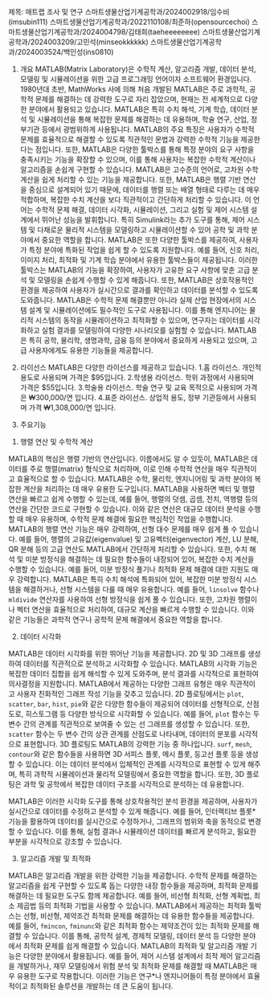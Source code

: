 제목: 매트랩 조사 및 연구
스마트생물산업기계공학과/2024002918/임수비(imsubin111)
스마트생물산업기계공학과/2022110108/최준하(opensourcechoi) 
스마트생물산업기계공학과/2024004798/김태희(taeheeeeeeee)
스마트생물산업기계공학과/2024003209/고민석(minseokkkkkk)
스마트생물산업기계공학과/2024003524/백인성(ins0810)

1. 개요
MATLAB(Matrix Laboratory)은 수학적 계산, 알고리즘 개발, 데이터 분석, 모델링 및 시뮬레이션을 위한 고급 프로그래밍 언어이자 소프트웨어 환경입니다. 1980년대 초반, MathWorks 사에 의해 처음 개발된 MATLAB은 주로 과학적, 공학적 문제를 해결하는 데 강력한 도구로 자리 잡았으며, 현재는 전 세계적으로 다양한 분야에서 활용되고 있습니다.
MATLAB은 특히 수치 해석, 기계 학습, 데이터 분석 및 시뮬레이션을 통해 복잡한 문제를 해결하는 데 유용하며, 학술 연구, 산업, 정부기관 등에서 광범위하게 사용됩니다.
MATLAB의 주요 특징은 사용자가 수학적 문제를 효율적으로 해결할 수 있도록 직관적인 문법과 강력한 수학적 기능을 제공한다는 점입니다. 또한, MATLAB은 다양한 툴박스를 통해 특정 분야의 요구 사항을 충족시키는 기능을 확장할 수 있으며, 이를 통해 사용자는 복잡한 수학적 계산이나 알고리즘을 손쉽게 구현할 수 있습니다.
MATLAB은 고수준의 언어로, 고차원 수학 계산을 쉽게 처리할 수 있는 기능을 제공합니다. 또한, MATLAB은 행렬 기반 연산을 중심으로 설계되어 있기 때문에, 데이터를 행렬 또는 배열 형태로 다루는 데 매우 적합하며, 복잡한 수치 계산을 보다 직관적이고 간단하게 처리할 수 있습니다.
이 언어는 수학적 문제 해결, 데이터 시각화, 시뮬레이션, 그리고 실험 및 제어 시스템 설계에서 뛰어난 성능을 발휘합니다. 특히 Simulink라는 추가 도구를 통해, 제어 시스템 및 다채로운 물리적 시스템을 모델링하고 시뮬레이션할 수 있어 공학 및 과학 분야에서 중요한 역할을 합니다.
MATLAB은 또한 다양한 툴박스를 제공하여, 사용자가 특정 분야에 특화된 작업을 쉽게 할 수 있도록 지원합니다. 예를 들어, 신호 처리, 이미지 처리, 최적화 및 기계 학습 분야에서 유용한 툴박스들이 제공됩니다. 이러한 툴박스는 MATLAB의 기능을 확장하여, 사용자가 고유한 요구 사항에 맞춘 고급 분석 및 모델링을 손쉽게 수행할 수 있게 해줍니다. 또한, MATLAB은 상호작용적인 환경을 제공하여 사용자가 실시간으로 결과를 확인하고 데이터를 분석할 수 있도록 도와줍니다.
MATLAB은 수학적 문제 해결뿐만 아니라 실제 산업 현장에서의 시스템 설계 및 시뮬레이션에도 필수적인 도구로 사용됩니다. 이를 통해 엔지니어는 물리적 시스템의 동작을 시뮬레이션하고 최적화할 수 있으며, 연구자는 데이터를 시각화하고 실험 결과를 모델링하여 다양한 시나리오를 실험할 수 있습니다. MATLAB은 특히 공학, 물리학, 생명과학, 금융 등의 분야에서 중요하게 사용되고 있으며, 고급 사용자에게도 유용한 기능들을 제공합니다.


2. 라이선스
MATLAB은 다양한 라이선스를 제공하고 있습니다.
  1.홈 라이선스. 개인적 용도로 사용되며 가격은 $95입니다.
  2.학생용 라이선스. 학위 과정에서 사용되며 가격은 $55입니다.
  3.학술용 라이선스. 학술 연구 및 교육 목적으로 사용되며 가격은 ₩300,000/연 입니다.
  4.표준 라이선스. 상업적 용도, 정부 기관등에서 사용되며 가격 ₩1,308,000/연 입니다.


3. 주요기능
1) 행렬 연산 및 수학적 계산

MATLAB의 핵심은 행렬 기반의 연산입니다. 이름에서도 알 수 있듯이, MATLAB은 데이터를 주로 행렬(matrix) 형식으로 처리하며, 이로 인해 수학적 연산을 매우 직관적이고 효율적으로 할 수 있습니다. MATLAB은 수학, 물리학, 엔지니어링 및 과학 분야의 복잡한 계산을 처리하는 데 매우 유용한 도구입니다. MATLAB을 사용하면 벡터 및 행렬 연산을 빠르고 쉽게 수행할 수 있는데, 예를 들어, 행렬의 덧셈, 곱셈, 전치, 역행렬 등의 연산을 간단한 코드로 구현할 수 있습니다. 이와 같은 연산은 대규모 데이터 분석을 수행할 때 매우 유용하며, 수학적 문제 해결에 필요한 핵심적인 작업을 수행합니다.
MATLAB의 행렬 연산 기능은 매우 강력하여, 선형 대수 문제를 매우 쉽게 풀 수 있습니다. 예를 들어, 행렬의 고유값(eigenvalue) 및 고유벡터(eigenvector) 계산, LU 분해, QR 분해 등의 고급 연산도 MATLAB에서 간단하게 처리할 수 있습니다. 또한, 수치 해석 및 미분 방정식을 해결하는 데 필요한 함수들이 내장되어 있어, 복잡한 수치 계산을 수행할 수 있습니다. 예를 들어, 미분 방정식 풀기나 최적화 문제 해결에 대한 지원도 매우 강력합니다.
MATLAB은 특히 수치 해석에 특화되어 있어, 복잡한 미분 방정식 시스템을 해결하거나, 선형 시스템을 다룰 때 매우 유용합니다. 예를 들어, `linsolve` 함수나 `mldivide` 연산자를 사용하여 선형 방정식을 쉽게 풀 수 있습니다. 또한, 고차원 행렬이나 벡터 연산을 효율적으로 처리하여, 대규모 계산을 빠르게 수행할 수 있습니다. 이와 같은 기능들은 과학적 연구나 공학적 문제 해결에서 중요한 역할을 합니다.

2) 데이터 시각화

MATLAB은 데이터 시각화를 위한 뛰어난 기능을 제공합니다. 2D 및 3D 그래프를 생성하여 데이터를 직관적으로 분석하고 시각화할 수 있습니다. MATLAB의 시각화 기능은 복잡한 데이터 집합을 쉽게 해석할 수 있게 도와주며, 분석 결과를 시각적으로 표현하여 의사결정을 지원합니다. MATLAB에서 제공하는 다양한 그래프 유형은 매우 직관적이고 사용자 친화적인 그래프 작성 기능을 갖추고 있습니다.
2D 플로팅에서는 `plot`, `scatter`, `bar`, `hist`, `pie`와 같은 다양한 함수들이 제공되어 데이터를 선형적으로, 산점도로, 히스토그램 등 다양한 방식으로 시각화할 수 있습니다. 예를 들어, `plot` 함수는 두 변수 간의 관계를 직관적으로 보여줄 수 있는 선 그래프를 생성할 수 있습니다. 또한, `scatter` 함수는 두 변수 간의 상관 관계를 산점도로 나타내며, 데이터의 분포를 시각적으로 표현합니다.
3D 플로팅도 MATLAB의 강력한 기능 중 하나입니다. `surf`, `mesh`, `contour`와 같은 함수들을 사용하면 3D 서피스 플롯, 메시 플롯, 등고선 플롯 등을 생성할 수 있습니다. 이는 데이터 분석에서 입체적인 관계를 시각적으로 표현할 수 있게 해주며, 특히 과학적 시뮬레이션과 물리적 모델링에서 중요한 역할을 합니다. 또한, 3D 플로팅은 과학 및 공학에서 복잡한 데이터 구조를 시각적으로 분석하는 데 유용합니다.

MATLAB은 이러한 시각화 도구를 통해 상호작용적인 분석 환경을 제공하며, 사용자가 실시간으로 데이터를 수정하고 분석할 수 있게 해줍니다. 예를 들어, 인터랙티브 플롯*기능을 활용하여 데이터를 실시간으로 수정하거나, 그래프의 범위와 축을 동적으로 변경할 수 있습니다. 이를 통해, 실험 결과나 시뮬레이션 데이터를 빠르게 분석하고, 필요한 부분을 시각적으로 강조할 수 있습니다.

3) 알고리즘 개발 및 최적화

MATLAB은 알고리즘 개발을 위한 강력한 기능을 제공합니다. 수학적 문제를 해결하는 알고리즘을 쉽게 구현할 수 있도록 돕는 다양한 내장 함수들을 제공하며, 최적화 문제를 해결하는 데 필요한 도구도 함께 제공합니다. 예를 들어, 비선형 최적화, 선형 계획법, 최소 제곱법 등의 최적화 기법을 사용할 수 있습니다.
MATLAB에서 제공하는 최적화 툴박스는 선형, 비선형, 제약조건 최적화 문제를 해결하는 데 유용한 함수들을 제공합니다. 예를 들어, `fmincon`, `fminunc`와 같은 최적화 함수는 제약조건이 있는 최적화 문제를 해결할 수 있습니다. 이를 통해, 공학적 설계, 경제적 모델링, 데이터 분석 등 다양한 분야에서 최적화 문제를 쉽게 해결할 수 있습니다.
MATLAB의 최적화 및 알고리즘 개발 기능은 다양한 분야에서 활용됩니다. 예를 들어, 제어 시스템 설계에서 최적 제어 알고리즘을 개발하거나, 재무 모델링에서 위험 분석 및 최적화 문제를 해결할 때 MATLAB은 매우 유용한 도구로 작용합니다. 이러한 기능은 연구*나 엔지니어들이 특정 분야에서 효율적이고 최적화된 솔루션을 개발하는 데 큰 도움이 됩니다.






